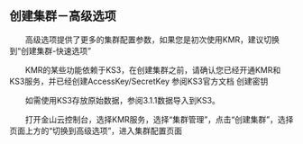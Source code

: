 ## 创建集群－高级选项

　　高级选项提供了更多的集群配置参数，如果您是初次使用KMR，建议切换到“创建集群-快速选项”
  
　　KMR的某些功能依赖于KS3，在创建集群之前，请确认您已经开通KMR和KS3服务，并已经创建AccessKey/SecretKey 参阅KS3官方文档 创建密钥

　　如需使用KS3存放原始数据，参阅3.1.1数据导入到KS3。

　　打开金山云控制台，选择KMR服务，选择“集群管理”，点击“创建集群”，选择页面上方的“切换到高级选项”，进入集群配置页面